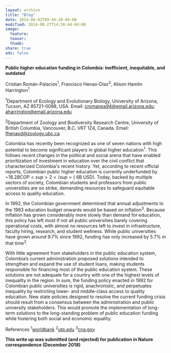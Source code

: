 ```yaml
---
layout: archive
title: "Blog"
date: 2014-06-02T09:44:20-04:00
modified: 2014-08-27T14:56:44-04:00
image:
  feature:
  teaser:
  thumb:
share: true
ads: false
---
```



**Public higher education funding in Colombia: inefficient, inequitable, and outdated**

Cristian Román-Palacios<sup>1</sup>, Francisco Henao-Diaz<sup>2</sup>, Alison Hamlin Harrington<sup>1</sup>

<sup>1</sup>Department of Ecology and Evolutionary Biology, University of Arizona, Tucson, AZ 85721-0088, USA. Email: <cromanpa94@email.arizona.edu>; <aharrington@email.arizona.edu>

<sup>2</sup>Department of Zoology and Biodiversity Research Centre, University of British Columbia, Vancouver, B.C. V6T 1Z4, Canada. Email: <fhenaod@zoology.ubc.ca>

Colombia has recently been recognized as one of seven nations with high potential to become significant players in global higher education<sup>1</sup>. This follows recent changes in the political and social arena that have enabled prioritization of investment in education over the civil conflict that characterized Colombia's recent history. Yet, according to recent official reports, Colombian public higher education is currently underfunded by ~$18.2B COP<sup>2</sup> (~$6B USD). Today, backed by multiple sectors of society, Colombian students and professors from public universities are on strike, demanding resources to safeguard equitable access to quality education.

In 1992, the Colombian government determined that annual adjustments to the 1993 education budget onwards would be based on inflation<sup>3</sup>. Because inflation has grown considerably more slowly than demand for education, this policy has left most if not all public universities barely covering operational costs, with almost no resources left to invest in infrastructure, faculty hiring, research, and student wellness. While public universities have grown around 9.7% since 1992, funding has only increased by 5.7% in that time<sup>2</sup>. 

With little agreement from stakeholders in the public education system, Colombia’s current administration proposed solutions intended to strengthen and expand the use of student loans, making students responsible for financing most of the public education system. These solutions are not adequate for a country with one of the highest levels of inequality in the region.
In sum, the funding policy enacted in 1992 for Colombian public universities is rigid, anachronistic, and perpetuates inequality by restricting lower- and middle-class access to quality education. New state policies designed to resolve the current funding crisis should result from a consensus between the administration and public university stakeholders. This would promote the implementation of long-term solutions to the long-standing problem of public education funding while fostering both social and economic equality.

References
<sup>1</sup>[worldbank](https://openknowledge.worldbank.org/bitstream/handle/10986/26489/9781464810145.pdf)
<sup>2</sup>[utp.edu](https://www.utp.edu.co/cms-utp/data/bin/UTP/web/uploads/media/comunicaciones/documentos/Informe-presidencia-SUE.pdf)
<sup>3</sup>[cna.gov](https://www.cna.gov.co/1741/articles-186370_ley_3092.pdf)


**This write up was submitted (and rejected) for publication in Nature correspondence (December 2018)**



